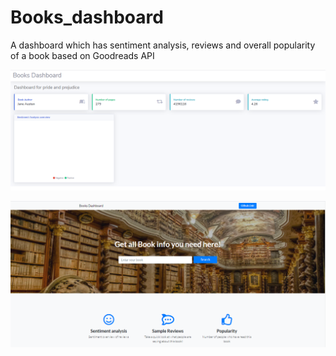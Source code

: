 # Books_dashboard
A dashboard which has sentiment analysis, reviews and overall popularity of a book based on Goodreads API

![dashboard](res/dash.png)

![landing](res/landing.png)
